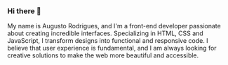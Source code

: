 ### Hi there 👋

My name is Augusto Rodrigues, and I'm a front-end developer passionate about creating incredible interfaces. Specializing in HTML, CSS and JavaScript, I transform designs into functional and responsive code. I believe that user experience is fundamental, and I am always looking for creative solutions to make the web more beautiful and accessible.
